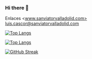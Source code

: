 ### Hi there 👋

<!--
**LuisCasCor/LuisCasCor** is a ✨ _special_ ✨ repository because its `README.md` (this file) appears on your GitHub profile.

Here are some ideas to get you started:

- 🔭 I’m currently working on ...
- 🌱 I’m currently learning ...
- 👯 I’m looking to collaborate on ...
- 🤔 I’m looking for help with ...
- 💬 Ask me about ...
- 📫 How to reach me: ...
- 😄 Pronouns: ...
- ⚡ Fun fact: ...
-->


Enlaces
<www.sanviatorvalladolid.com>
<luis.cascor@sanviatorvalladolid.com>

[![Top Langs](https://github-readme-stats.vercel.app/api/top-langs/?username=LuisCasCor)](https://github.com/anuraghazra/github-readme-stats)

[![Top Langs](https://github-readme-stats.vercel.app/api/top-langs/?username=LuisCasCor&layout=compact&theme=vision-friendly-dark)](https://github.com/anuraghazra/github-readme-stats)


[![GitHub Streak](http://github-readme-streak-stats.herokuapp.com?user=LuisCasCor&theme=dark&background=000000)](https://git.io/streak-stats)
